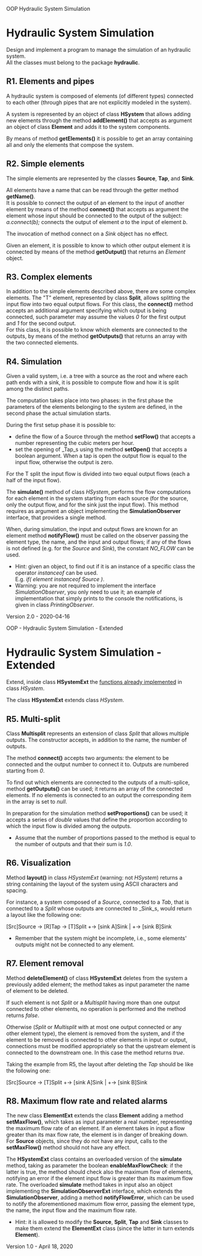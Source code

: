 OOP Hydraulic System Simulation

# Hydraulic System Simulation

Design and implement a program to manage the simulation of an hydraulic system.  
All the classes must belong to the package **hydraulic**.

## R1. Elements and pipes

A hydraulic system is composed of elements (of different types) connected to each other (through pipes that are not explicitly modeled in the system).

A system is represented by an object of class **HSystem** that allows adding new elements through the method **addElement()** that accepts as argument an object of class **Element** and adds it to the system components.

By means of method **getElements()** it is possible to get an array containing all and only the elements that compose the system.

## R2. Simple elements

The simple elements are represented by the classes **Source**, **Tap**, and **Sink**.

All elements have a name that can be read through the getter method **getName()**.  
It is possible to connect the output of an element to the input of another element by means of the method **connect()** that accepts as argument the element whose input should be connected to the output of the subject: _a.connect(b);_ connects the output of element _a_ to the input of element _b_.

The invocation of method connect on a _Sink_ object has no effect.

Given an element, it is possible to know to which other output element it is connected by means of the method **getOutput()** that returns an _Element_ object.

## R3. Complex elements

In addition to the simple elements described above, there are some complex elements. The "T" element, represented by class **Split**, allows splitting the input flow into two equal output flows. For this class, the **connect()** method accepts an additional argument specifying which output is being connected, such parameter may assume the values _0_ for the first output and _1_ for the second output.  
For this class, it is possible to know which elements are connected to the outputs, by means of the method **getOutputs()** that returns an array with the two connected elements.

## R4. Simulation

Given a valid system, i.e. a tree with a source as the root and where each path ends with a sink, it is possible to compute flow and how it is split among the distinct paths.

The computation takes place into two phases: in the first phase the parameters of the elements belonging to the system are defined, in the second phase the actual simulation starts.

During the first setup phase it is possible to:

- define the flow of a Source through the method **setFlow()** that accepts a number representing the cubic meters per hour.
- set the opening of \_Tap_s using the method **setOpen()** that accepts a boolean argument. When a tap is open the output flow is equal to the input flow, otherwise the output is zero.

For the T split the input flow is divided into two equal output flows (each a half of the input flow).

The **simulate()** method of class _HSystem_, performs the flow computations for each element in the system starting from each source (for the source, only the output flow, and for the sink just the input flow). This method requires as argument an object implementing the **SimulationObserver** interface, that provides a single method.

When, during simulation, the input and output flows are known for an element method **notifyFlow()** must be called on the observer passing the element type, the name, and the input and output flows; if any of the flows is not defined (e.g. for the _Source_ and _Sink_), the constant _NO_FLOW_ can be used.

- Hint: given an object, to find out if it is an instance of a specific class the operator _instanceof_ can be used.  
  E.g. _if( element instanceof Source )_.
- Warning: you are not required to implement the interface _SimulationObserver_, you only need to use it; an example of implementation that simply prints to the console the notifications, is given in class _PrintingObserver_.

Version 2.0 - 2020-04-16

OOP - Hydraulic System Simulation - Extended

# Hydraulic System Simulation - **Extended**

Extend, inside class **HSystemExt** the [functions already implemented](Requirements.html) in class _HSystem_.

The class **HSystemExt** extends class _HSystem_.

## R5. Multi-split

Class **Multisplit** represents an extension of class _Split_ that allows multiple outputs. The constructor accepts, in addition to the name, the number of outputs.

The method **connect()** accepts two arguments: the element to be connected and the output number to connect it to. Outputs are numbered starting from _0_.

To find out which elements are connected to the outputs of a multi-splice, method **getOutputs()** can be used; it returns an array of the connected elements. If no elements is connected to an output the corresponding item in the array is set to _null_.

In preparation for the simulation method **setProportions()** can be used; it accepts a series of _double_ values that define the proportion according to which the input flow is divided among the outputs.

- Assume that the number of proportions passed to the method is equal to the number of outputs and that their sum is _1.0_.

## R6. Visualization

Method **layout()** in class _HSystemExt_ (warning: not _HSystem_) returns a string containing the layout of the system using ASCII characters and spacing.

For instance, a system composed of a _Source_, connected to a _Tab_, that is connected to a _Split_ whose outputs are connected to \_Sink_s, would return a layout like the following one:

\[Src\]Source -> \[R\]Tap -> \[T\]Split +-> \[sink A\]Sink
|
+-> \[sink B\]Sink

- Remember that the system might be incomplete, i.e., some elements' outputs might not be connected to any element.

## R7. Element removal

Method **deleteElement()** of class **HSystemExt** deletes from the system a previously added element; the method takes as input parameter the name of element to be deleted.

If such element is not _Split_ or a _Multisplit_ having more than one output connected to other elements, no operation is performed and the method returns _false_.

Otherwise (_Split_ or _Multisplit_ with at most one output connected or any other element type), the element is removed from the system, and if the element to be removed is connected to other elements in input or output, connections must be modified appropriately so that the upstream element is connected to the downstream one. In this case the method returns _true_.

Taking the example from R5, the layout after deleting the _Tap_ should be like the following one:

\[Src\]Source -> \[T\]Split +-> \[sink A\]Sink
|
+-> \[sink B\]Sink

## R8. Maximum flow rate and related alarms

The new class **ElementExt** extends the class **Element** adding a method **setMaxFlow()**, which takes as input parameter a real number, representing the maximum flow rate of an element. If an element takes in input a flow greater than its max flow rate, the element is in danger of breaking down. For **Source** objects, since they do not have any input, calls to the **setMaxFlow()** method should not have any effect.

The **HSystemExt** class contains an overloaded version of the **simulate** method, taking as parameter the boolean **enableMaxFlowCheck**: if the latter is true, the method should check also the maximum flow of elements, notifying an error if the element input flow is greater than its maximum flow rate. The overloaded **simulate** method takes in input also an object implementing the **SimulationObserverExt** interface, which extends the **SimulationObserver**, adding a method **notifyFlowError**, which can be used to notify the aforementioned maximum flow error, passing the element type, the name, the input flow and the maximum flow rate.

- Hint: it is allowed to modify the **Source**, **Split**, **Tap** and **Sink** classes to make them extend the **ElementExt** class (since the latter in turn extends **Element**).

Version 1.0 - April 18, 2020
